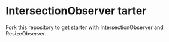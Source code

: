 # IntersectionObserver tarter

Fork this repository to get starter with IntersectionObserver and ResizeObserver.
